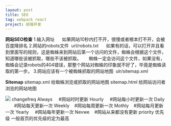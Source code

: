```yaml
---
layout: post
title: SEO
tag: webpack react
project: 前端开发
---
```


**网站SEO检查**
1.输入网址
     如果网站10秒内打不开，很慢或者根本打不开，会被百度降排名
2.网站的robots文件  url/robots.txt
     如果有的话，可以打开并且看到里面写的规则，这是蜘蛛来到网站后第一个访问的文件，蜘蛛会根据这个文件，知道哪些该被抓取，哪些不该被抓取。
     蜘蛛一定会访问这个文件，如果没有，蜘蛛会记录robots的404错误，那整个网站对蜘蛛的印象就不好了，毕竟是蜘蛛读取的第一步。
3.网站应该有一个被蜘蛛抓取的网站地图  ulr/sitemap.xml

**Sitemap**
sitemap.xml
给蜘蛛浏览或抓取的网站地图
sitemap.html
给网站访问者浏览的网站地图

![](https://app.yinxiang.com/shard/s64/res/f02072af-39ed-4e75-914e-f1a42e368193.png)
changefreq
Always     #网站时时更新
Hourly     #网站每小时更新一次
Daily        #网站每天更新一次
Weekly    #网站每周更新一次
Mothly    #网站每月更新一次
Yearly     #网站每年更新一次
Nevwe    #网站从来都没有更新
priority 优先级
一般首页的优先级的定为最高
